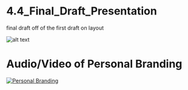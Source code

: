 # 4.4_Final_Draft_Presentation
final draft off of the first draft on layout 

![alt text](https://i.imgur.com/3sKPTIf.png "Image of Screenshot of web page")


 # Audio/Video of Personal Branding 
 [![Personal Branding](https://i.imgur.com/un1RkpS.png)](http://www.youtube.com/watch?v=DJURsF5o7_o)


